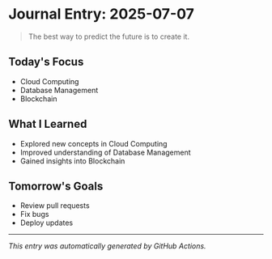 # Journal Entry: 2025-07-07

> The best way to predict the future is to create it.

## Today's Focus
- Cloud Computing
- Database Management
- Blockchain

## What I Learned
- Explored new concepts in Cloud Computing
- Improved understanding of Database Management
- Gained insights into Blockchain

## Tomorrow's Goals
- Review pull requests
- Fix bugs
- Deploy updates

---
*This entry was automatically generated by GitHub Actions.*